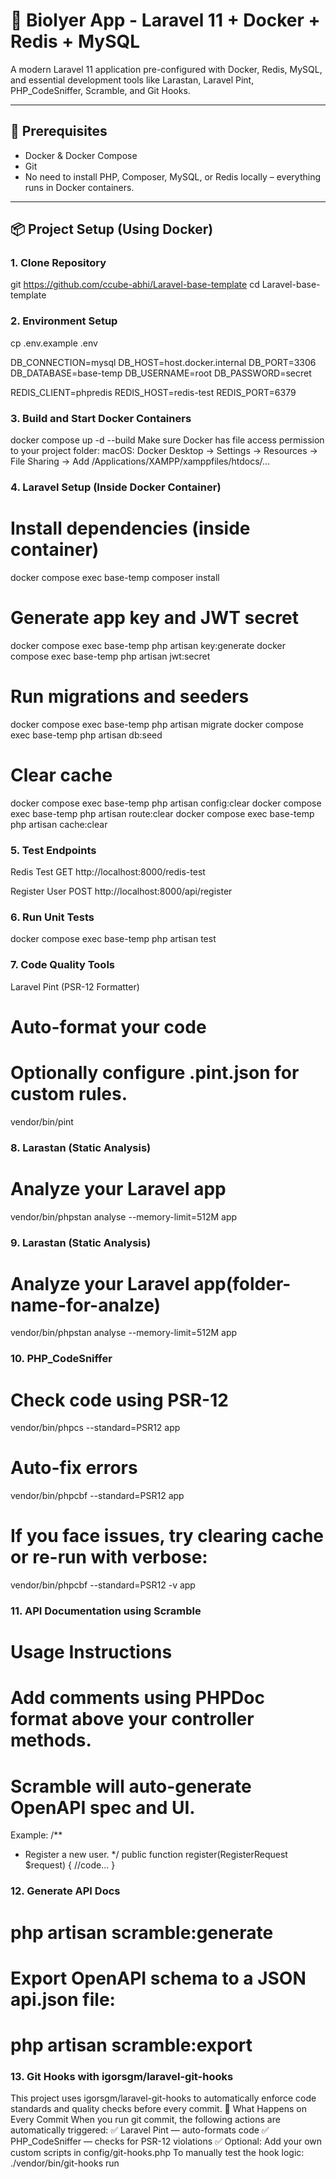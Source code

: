 # 🧬 Biolyer App - Laravel 11 + Docker + Redis + MySQL

A modern Laravel 11 application pre-configured with Docker, Redis, MySQL, and essential development tools like Larastan, Laravel Pint, PHP_CodeSniffer, Scramble, and Git Hooks.

---

## 🚀 Prerequisites

- Docker & Docker Compose
- Git
- No need to install PHP, Composer, MySQL, or Redis locally – everything runs in Docker containers.

---

## 📦 Project Setup (Using Docker)

### 1. Clone Repository
git https://github.com/ccube-abhi/Laravel-base-template
cd Laravel-base-template

### 2. Environment Setup
cp .env.example .env

DB_CONNECTION=mysql
DB_HOST=host.docker.internal
DB_PORT=3306
DB_DATABASE=base-temp
DB_USERNAME=root
DB_PASSWORD=secret

REDIS_CLIENT=phpredis
REDIS_HOST=redis-test
REDIS_PORT=6379

### 3. Build and Start Docker Containers
docker compose up -d --build
Make sure Docker has file access permission to your project folder:
macOS: Docker Desktop → Settings → Resources → File Sharing → Add /Applications/XAMPP/xamppfiles/htdocs/...

### 4. Laravel Setup (Inside Docker Container)
# Install dependencies (inside container)
docker compose exec base-temp composer install

# Generate app key and JWT secret
docker compose exec base-temp php artisan key:generate
docker compose exec base-temp php artisan jwt:secret

# Run migrations and seeders
docker compose exec base-temp php artisan migrate
docker compose exec base-temp php artisan db:seed

# Clear cache
docker compose exec base-temp php artisan config:clear
docker compose exec base-temp php artisan route:clear
docker compose exec base-temp php artisan cache:clear

### 5. Test Endpoints
Redis Test
GET http://localhost:8000/redis-test

Register User
POST http://localhost:8000/api/register

### 6. Run Unit Tests
docker compose exec base-temp php artisan test

### 7. Code Quality Tools
Laravel Pint (PSR-12 Formatter)
# Auto-format your code
# Optionally configure .pint.json for custom rules.
vendor/bin/pint

### 8. Larastan (Static Analysis)
# Analyze your Laravel app
vendor/bin/phpstan analyse --memory-limit=512M app

### 9. Larastan (Static Analysis)
# Analyze your Laravel app(folder-name-for-analze)
vendor/bin/phpstan analyse --memory-limit=512M app

### 10. PHP_CodeSniffer
# Check code using PSR-12
vendor/bin/phpcs --standard=PSR12 app
# Auto-fix errors
vendor/bin/phpcbf --standard=PSR12 app
# If you face issues, try clearing cache or re-run with verbose:
vendor/bin/phpcbf --standard=PSR12 -v app

### 11. API Documentation using Scramble
# Usage Instructions
# Add comments using PHPDoc format above your controller methods.
# Scramble will auto-generate OpenAPI spec and UI.
Example:
/**
 * Register a new user.
 */
public function register(RegisterRequest $request)
{
    //code...
}

### 12. Generate API Docs
# php artisan scramble:generate
# Export OpenAPI schema to a JSON api.json file:
# php artisan scramble:export

### 13. Git Hooks with igorsgm/laravel-git-hooks
This project uses igorsgm/laravel-git-hooks to automatically enforce code standards and quality checks before every commit.
🔧 What Happens on Every Commit
When you run git commit, the following actions are automatically triggered:
✅ Laravel Pint — auto-formats code
✅ PHP_CodeSniffer — checks for PSR-12 violations
✅ Optional: Add your own custom scripts in config/git-hooks.php
To manually test the hook logic:
 ./vendor/bin/git-hooks run
